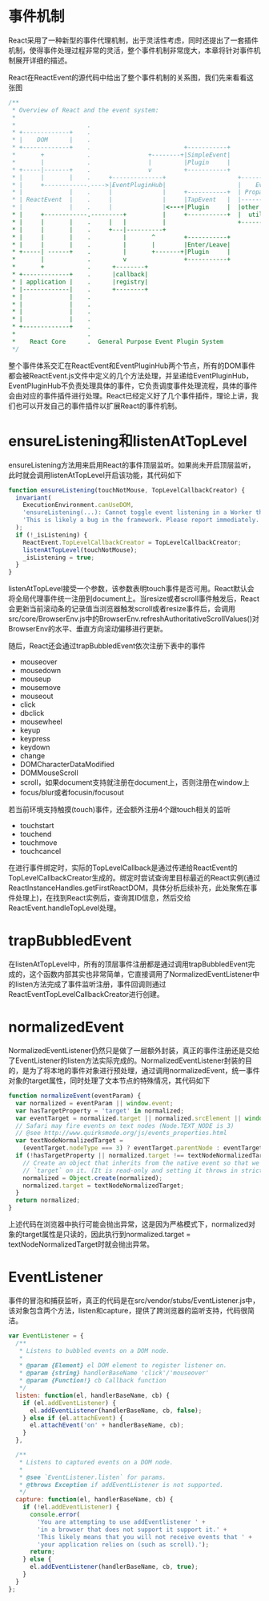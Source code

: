 # 事件机制

React采用了一种新型的事件代理机制，出于灵活性考虑，同时还提出了一套插件机制，使得事件处理过程非常的灵活，整个事件机制非常庞大，本章将针对事件机制展开详细的描述。

React在ReactEvent的源代码中给出了整个事件机制的关系图，我们先来看看这张图
```javascript
/**
 * Overview of React and the event system:
 *
 *                    .
 * +-------------+    .
 * |    DOM      |    .
 * +-------------+    .                          +-----------+
 *       +            .                +--------+|SimpleEvent|
 *       |            .                |         |Plugin     |
 * +-----|-------+    .                v         +-----------+
 * |     |       |    .     +--------------+                    +------------+
 * |     +------------.---->|EventPluginHub|                    |    Event   |
 * |             |    .     |              |     +-----------+  | Propagators|
 * | ReactEvent  |    .     |              |     |TapEvent   |  |------------|
 * |             |    .     |              |<---+|Plugin     |  |other plugin|
 * |     +------------.---------+          |     +-----------+  |  utilities |
 * |     |       |    .     |   |          |                    +------------+
 * |     |       |    .     +---|----------+
 * |     |       |    .         |       ^        +-----------+
 * |     |       |    .         |       |        |Enter/Leave|
 * +-----| ------+    .         |       +-------+|Plugin     |
 *       |            .         v                +-----------+
 *       +            .      +--------+
 * +-------------+    .      |callback|
 * | application |    .      |registry|
 * |-------------|    .      +--------+
 * |             |    .
 * |             |    .
 * |             |    .
 * |             |    .
 * +-------------+    .
 *                    .
 *    React Core      .  General Purpose Event Plugin System
 */
```
整个事件体系交汇在ReactEvent和EventPluginHub两个节点，所有的DOM事件都会被ReactEvent.js文件中定义的几个方法处理，并呈递给EventPluginHub，EventPluginHub不负责处理具体的事件，它负责调度事件处理流程，具体的事件会由对应的事件插件进行处理。React已经定义好了几个事件插件，理论上讲，我们也可以开发自己的事件插件以扩展React的事件机制。

# ensureListening和listenAtTopLevel

ensureListening方法用来启用React的事件顶层监听。如果尚未开启顶层监听，此时就会调用listenAtTopLevel开启该功能，其代码如下
```javascript
function ensureListening(touchNotMouse, TopLevelCallbackCreator) {
  invariant(
    ExecutionEnvironment.canUseDOM,
    'ensureListening(...): Cannot toggle event listening in a Worker thread. ' +
    'This is likely a bug in the framework. Please report immediately.'
  );
  if (!_isListening) {
    ReactEvent.TopLevelCallbackCreator = TopLevelCallbackCreator;
    listenAtTopLevel(touchNotMouse);
    _isListening = true;
  }
}
```

listenAtTopLevel接受一个参数，该参数表明touch事件是否可用。React默认会将全局代理事件统一注册到document上。当resize或者scroll事件触发后，React会更新当前滚动条的记录值当浏览器触发scroll或者resize事件后，会调用src/core/BrowserEnv.js中的BrowserEnv.refreshAuthoritativeScrollValues()对BrowserEnv的水平、垂直方向滚动偏移进行更新。

随后，React还会通过trapBubbledEvent依次注册下表中的事件
* mouseover
* mousedown
* mouseup
* mousemove
* mouseout
* click
* dbclick
* mousewheel
* keyup
* keypress
* keydown
* change
* DOMCharacterDataModified
* DOMMouseScroll
* scroll，如果document支持就注册在document上，否则注册在window上
* focus/blur或者focusin/focusout

若当前环境支持触摸(touch)事件，还会额外注册4个跟touch相关的监听
* touchstart
* touchend
* touchmove
* touchcancel

在进行事件绑定时，实际的TopLevelCallback是通过传递给ReactEvent的TopLevelCallbackCreator生成的。绑定时尝试查询里目标最近的React实例(通过ReactInstanceHandles.getFirstReactDOM，具体分析后续补充，此处聚焦在事件处理上)，在找到React实例后，查询其ID信息，然后交给ReactEvent.handleTopLevel处理。

# trapBubbledEvent
在listenAtTopLevel中，所有的顶层事件注册都是通过调用trapBubbledEvent完成的，这个函数内部其实也非常简单，它直接调用了NormalizedEventListener中的listen方法完成了事件监听注册，事件回调则通过ReactEventTopLevelCallbackCreator进行创建。
# normalizedEvent
NormalizedEventListener仍然只是做了一层额外封装，真正的事件注册还是交给了EventListener的listen方法实际完成的。NormalizedEventListener封装的目的，是为了将本地的事件对象进行预处理，通过调用normalizedEvent，统一事件对象的target属性，同时处理了文本节点的特殊情况，其代码如下
```javascript
function normalizeEvent(eventParam) {
  var normalized = eventParam || window.event;
  var hasTargetProperty = 'target' in normalized;
  var eventTarget = normalized.target || normalized.srcElement || window;
  // Safari may fire events on text nodes (Node.TEXT_NODE is 3)
  // @see http://www.quirksmode.org/js/events_properties.html
  var textNodeNormalizedTarget =
    (eventTarget.nodeType === 3) ? eventTarget.parentNode : eventTarget;
  if (!hasTargetProperty || normalized.target !== textNodeNormalizedTarget) {
    // Create an object that inherits from the native event so that we can set
    // `target` on it. (It is read-only and setting it throws in strict mode).
    normalized = Object.create(normalized);
    normalized.target = textNodeNormalizedTarget;
  }
  return normalized;
}
```
上述代码在浏览器中执行可能会抛出异常，这是因为严格模式下，normalized对象的target属性是只读的，因此执行到normalized.target = textNodeNormalizedTarget时就会抛出异常。
# EventListener
事件的冒泡和捕获监听，真正的代码是在src/vendor/stubs/EventListener.js中，该对象包含两个方法，listen和capture，提供了跨浏览器的监听支持，代码很简洁。
```javascript
var EventListener = {
  /**
   * Listens to bubbled events on a DOM node.
   *
   * @param {Element} el DOM element to register listener on.
   * @param {string} handlerBaseName 'click'/'mouseover'
   * @param {Function!} cb Callback function
   */
  listen: function(el, handlerBaseName, cb) {
    if (el.addEventListener) {
      el.addEventListener(handlerBaseName, cb, false);
    } else if (el.attachEvent) {
      el.attachEvent('on' + handlerBaseName, cb);
    }
  },

  /**
   * Listens to captured events on a DOM node.
   *
   * @see `EventListener.listen` for params.
   * @throws Exception if addEventListener is not supported.
   */
  capture: function(el, handlerBaseName, cb) {
    if (!el.addEventListener) {
      console.error(
        'You are attempting to use addEventlistener ' +
        'in a browser that does not support it support it.' +
        'This likely means that you will not receive events that ' +
        'your application relies on (such as scroll).');
      return;
    } else {
      el.addEventListener(handlerBaseName, cb, true);
    }
  }
};
```

